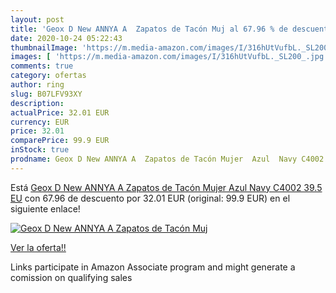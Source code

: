 ```yaml
---
layout: post
title: 'Geox D New ANNYA A  Zapatos de Tacón Muj al 67.96 % de descuento'
date: 2020-10-24 05:22:43
thumbnailImage: 'https://m.media-amazon.com/images/I/316hUtVufbL._SL200_.jpg'
images: [ 'https://m.media-amazon.com/images/I/316hUtVufbL._SL200_.jpg' ]
comments: true
category: ofertas
author: ring
slug: B07LFV93XY
description:
actualPrice: 32.01 EUR
currency: EUR
price: 32.01
comparePrice: 99.9 EUR
inStock: true
prodname: Geox D New ANNYA A  Zapatos de Tacón Mujer  Azul  Navy C4002   39.5 EU
---
```


Está [Geox D New ANNYA A  Zapatos de Tacón Mujer  Azul  Navy C4002   39.5 EU](https://www.amazon.es/dp/B07LFV93XY/?tag=tolees-21) con 67.96 de descuento por 32.01 EUR (original: 99.9 EUR) en el siguiente enlace!

[![Geox D New ANNYA A  Zapatos de Tacón Muj](https://m.media-amazon.com/images/I/316hUtVufbL._SL200_.jpg)](https://www.amazon.es/dp/B07LFV93XY/?tag=tolees-21)

[Ver la oferta!!](https://www.amazon.es/dp/B07LFV93XY/?tag=tolees-21)

Links participate in Amazon Associate program and might generate a comission on qualifying sales


